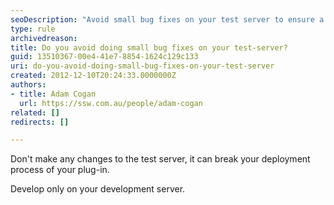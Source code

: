 ```yaml
---
seoDescription: "Avoid small bug fixes on your test server to ensure a smooth deployment process and prevent errors."
type: rule
archivedreason: 
title: Do you avoid doing small bug fixes on your test-server?
guid: 13510367-00e4-41e7-8854-1624c129c133
uri: do-you-avoid-doing-small-bug-fixes-on-your-test-server
created: 2012-12-10T20:24:33.0000000Z
authors:
- title: Adam Cogan
  url: https://ssw.com.au/people/adam-cogan
related: []
redirects: []

---
```


Don't make any changes to the test server, it can break your deployment process           of your plug-in.

Develop only on your development server.

<!--endintro-->
